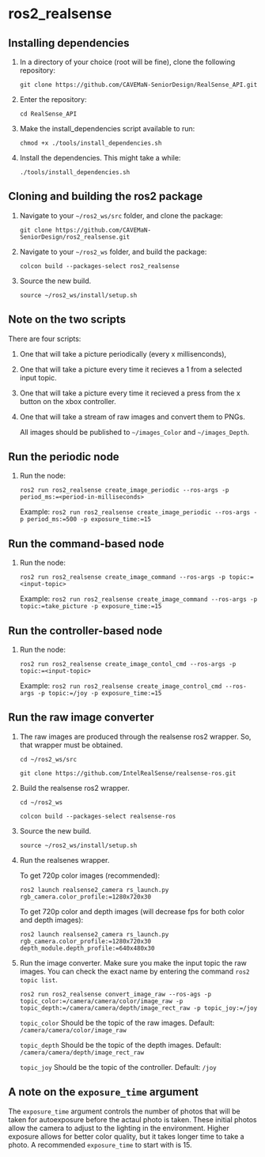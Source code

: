# ros2_realsense

## Installing dependencies

1. In a directory of your choice (root will be fine), clone the following repository:

    `git clone https://github.com/CAVEMaN-SeniorDesign/RealSense_API.git`

2. Enter the repository:

    `cd RealSense_API`

3. Make the install_dependencies script available to run:

    `chmod +x ./tools/install_dependencies.sh`

4. Install the dependencies. This might take a while:

    `./tools/install_dependencies.sh`

## Cloning and building the ros2 package

1. Navigate to your `~/ros2_ws/src` folder, and clone the package:

    `git clone https://github.com/CAVEMaN-SeniorDesign/ros2_realsense.git`

2. Navigate to your `~/ros2_ws` folder, and build the package:

    `colcon build --packages-select ros2_realsense`

3. Source the new build.

    `source ~/ros2_ws/install/setup.sh`

## Note on the two scripts

There are four scripts: 
1. One that will take a picture periodically (every x millisenconds), 
2. One that will take a picture every time it recieves a 1 from a selected input topic.
3. One that will take a picture every time it recieved a press from the x button on the xbox controller.
4. One that will take a stream of raw images and convert them to PNGs.
    
    All images should be published to `~/images_Color` and `~/images_Depth`.

## Run the periodic node

1. Run the node:

    `ros2 run ros2_realsense create_image_periodic --ros-args -p period_ms:=<period-in-milliseconds>`
    
    Example: `ros2 run ros2_realsense create_image_periodic --ros-args -p period_ms:=500 -p exposure_time:=15`

## Run the command-based node

1. Run the node:

    `ros2 run ros2_realsense create_image_command --ros-args -p topic:=<input-topic>`
    
    Example: `ros2 run ros2_realsense create_image_command --ros-args -p topic:=take_picture -p exposure_time:=15`

## Run the controller-based node

1. Run the node:

    `ros2 run ros2_realsense create_image_contol_cmd --ros-args -p topic:=<input-topic>`
    
    Example: `ros2 run ros2_realsense create_image_control_cmd --ros-args -p topic:=/joy -p exposure_time:=15`

## Run the raw image converter

1. The raw images are produced through the realsense ros2 wrapper. So, that wrapper must be obtained.

    `cd ~/ros2_ws/src`

    `git clone https://github.com/IntelRealSense/realsense-ros.git`

2. Build the realsense ros2 wrapper.
    
    `cd ~/ros2_ws`
    
    `colcon build --packages-select realsense-ros`

3. Source the new build.

    `source ~/ros2_ws/install/setup.sh`

4. Run the realsenes wrapper.

    To get 720p color images (recommended):

    `ros2 launch realsense2_camera rs_launch.py rgb_camera.color_profile:=1280x720x30`

    To get 720p color and depth images (will decrease fps for both color and depth images):

    `ros2 launch realsense2_camera rs_launch.py rgb_camera.color_profile:=1280x720x30 depth_module.depth_profile:=640x480x30`

5. Run the image converter. Make sure you make the input topic the raw images. You can check the exact name by entering the command `ros2 topic list`. 

    `ros2 run ros2_realsense convert_image_raw --ros-ags -p topic_color:=/camera/camera/color/image_raw -p topic_depth:=/camera/camera/depth/image_rect_raw -p topic_joy:=/joy`

    `topic_color` Should be the topic of the raw images. Default: `/camera/camera/color/image_raw`

    `topic_depth` Should be the topic of the depth images. Default: `/camera/camera/depth/image_rect_raw`

    `topic_joy` Should be the topic of the controller. Default: `/joy`

## A note on the `exposure_time` argument


The `exposure_time` argument controls the number of photos that will be taken for autoexposure before the actaul photo is taken. These initial photos allow the camera to adjust to the lighting in the environment. Higher exposure allows for better color quality, but it takes longer time to take a photo. A recommended `exposure_time` to start with is 15.
